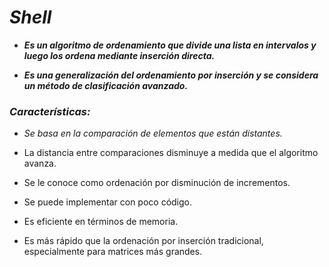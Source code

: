 # **_Shell_**

- **_Es un algoritmo de ordenamiento que divide una lista en intervalos y luego los ordena mediante inserción directa._**
  
- **_Es una generalización del ordenamiento por inserción y se considera un método de clasificación avanzado._** 

### **_Características:_**

- _Se basa en la comparación de elementos que están distantes._
  
- La distancia entre comparaciones disminuye a medida que el algoritmo avanza.
  
- Se le conoce como ordenación por disminución de incrementos.
  
- Se puede implementar con poco código.
  
- Es eficiente en términos de memoria.

- Es más rápido que la ordenación por inserción tradicional, especialmente para matrices más grandes.
